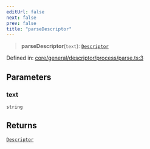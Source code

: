 ```yaml
---
editUrl: false
next: false
prev: false
title: "parseDescriptor"
---
```


> **parseDescriptor**(`text`): [`Descriptor`](/reference/_dpkit/core/descriptor/)

Defined in: [core/general/descriptor/process/parse.ts:3](https://github.com/datisthq/dpkit/blob/5891634de8175d14853313e208ffbae144fd78eb/core/general/descriptor/process/parse.ts#L3)

## Parameters

### text

`string`

## Returns

[`Descriptor`](/reference/_dpkit/core/descriptor/)
